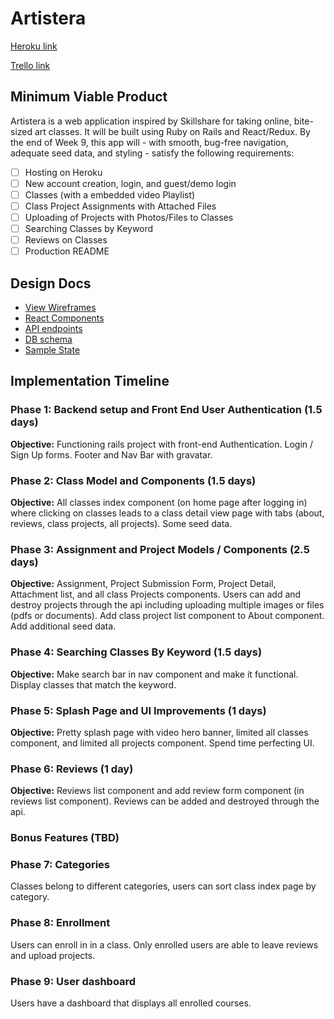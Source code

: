 

# Artistera

[Heroku link][heroku]

[Trello link][trello]

[heroku]: http://www.herokuapp.com
[trello]: https://trello.com/b/LajlqSYq/artistera

## Minimum Viable Product

Artistera is a web application inspired by Skillshare for taking online, bite-sized art classes. It will be built using Ruby on Rails
and React/Redux.  By the end of Week 9, this app will - with smooth, bug-free navigation, adequate seed data, and styling - satisfy the following requirements:

- [ ] Hosting on Heroku
- [ ] New account creation, login, and guest/demo login
- [ ] Classes (with a embedded video Playlist)
- [ ] Class Project Assignments with Attached Files
- [ ] Uploading of Projects with Photos/Files to Classes
- [ ] Searching Classes by Keyword
- [ ] Reviews on Classes
- [ ] Production README

## Design Docs
* [View Wireframes][wireframes]
* [React Components][components]
* [API endpoints][api-endpoints]
* [DB schema][schema]
* [Sample State][sample-state]

[wireframes]: wireframes
[components]: component-hierarchy.md
[sample-state]: sample-state.md
[api-endpoints]: api-endpoints.md
[schema]: schema.md

## Implementation Timeline

### Phase 1: Backend setup and Front End User Authentication (1.5 days)

**Objective:** Functioning rails project with front-end Authentication. Login / Sign Up forms. Footer and Nav Bar with gravatar.

### Phase 2: Class Model and Components (1.5 days)

**Objective:** All classes index component (on home page after logging in) where clicking on classes leads to a class detail view page with tabs (about, reviews, class projects, all projects). Some seed data.

### Phase 3: Assignment and Project Models / Components (2.5 days)

**Objective:** Assignment, Project Submission Form, Project Detail, Attachment list, and all class Projects components. Users can add and destroy projects through the api including uploading multiple images or files (pdfs or documents). Add class project list component to About component. Add additional seed data.

### Phase 4: Searching Classes By Keyword (1.5 days)
**Objective:** Make search bar in nav component and make it functional. Display classes that match the keyword.

### Phase 5: Splash Page and UI Improvements (1 days)

**Objective:** Pretty splash page with video hero banner, limited all classes component, and limited all projects component. Spend time perfecting UI.

### Phase 6: Reviews (1 day)

**Objective:** Reviews list component and add review form component (in reviews list component). Reviews can be added and destroyed through the api.

### Bonus Features (TBD)

### Phase 7: Categories
 Classes belong to different categories, users can sort class index page by category.

### Phase 8: Enrollment
 Users can enroll in in a class. Only enrolled users are able to leave reviews and upload projects.

### Phase 9: User dashboard
 Users have a dashboard that displays all enrolled courses.

